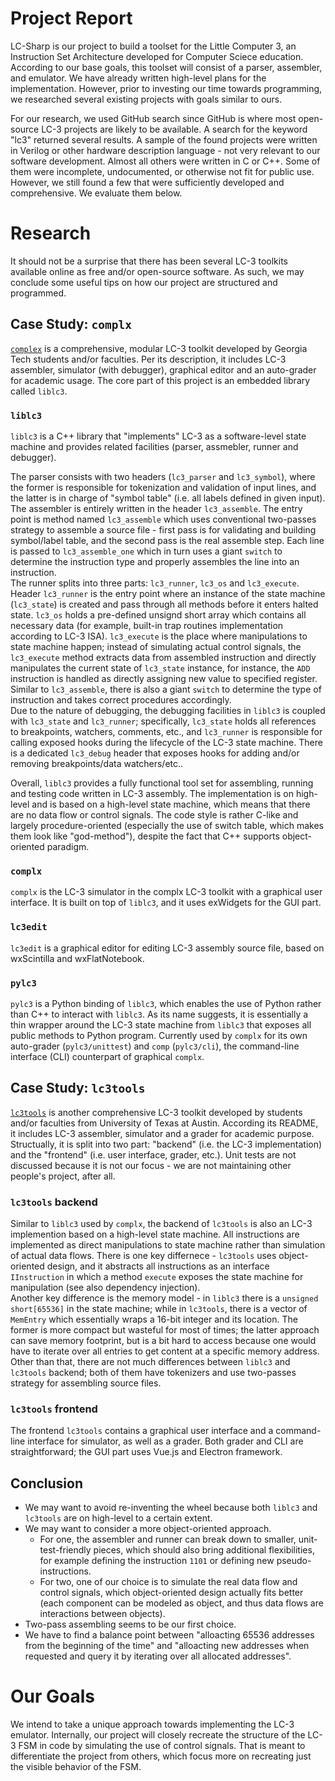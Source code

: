 # Project Report
LC-Sharp is our project to build a toolset for the Little Computer 3, an Instruction Set Architecture developed for Computer Sciece education. According to our base goals, this toolset will consist of a parser, assembler, and emulator. We have already written high-level plans for the implementation. However, prior to investing our time towards programming, we researched several existing projects with goals similar to ours.

For our research, we used GitHub search since GitHub is where most open-source LC-3 projects are likely to be available. A search for the keyword "lc3" returned several results. A sample of the found projects were written in Verilog or other hardware description language - not very relevant to our software development. Almost all others were written in C or C++. Some of them were incomplete, undocumented, or otherwise not fit for public use. However, we still found a few that were sufficiently developed and comprehensive. We evaluate them below.

# Research

It should not be a surprise that there has been several LC-3 toolkits available online as free and/or open-source software. As such, we may conclude some useful tips on how our project are structured and programmed.

## Case Study: `complx`

[`complex`](https://github.com/TricksterGuy/complx) is a comprehensive, modular LC-3 toolkit developed by Georgia Tech students and/or faculties. Per its description, it includes LC-3 assembler, simulator (with debugger), graphical editor and an auto-grader for academic usage. The core part of this project is an embedded library called `liblc3`.

### `liblc3`

`liblc3` is a C++ library that "implements" LC-3 as a software-level state machine and provides related facilities (parser, assmebler, runner and debugger). 
 
The parser consists with two headers (`lc3_parser` and `lc3_symbol`), where the former is responsible for tokenization and validation of input lines, and the latter is in charge of "symbol table" (i.e. all labels defined in given input).  
The assembler is entirely written in the header `lc3_assemble`. The entry point is method named `lc3_assemble` which uses conventional two-passes strategy to assemble a source file - first pass is for validating and building symbol/label table, and the second pass is the real assemble step. Each line is passed to `lc3_assemble_one` which in turn uses a giant `switch` to determine the instruction type and properly assembles the line into an instruction.   
The runner splits into three parts: `lc3_runner`, `lc3_os` and `lc3_execute`. Header `lc3_runner` is the entry point where an instance of the state machine (`lc3_state`) is created and pass through all methods before it enters halted state. `lc3_os` holds a pre-defined unsignd short array which contains all necessary data (for example, built-in trap routines implementation according to LC-3 ISA). `lc3_execute` is the place where manipulations to state machine happen; instead of simulating actual control signals, the `lc3_execute` method extracts data from assembled instruction and directly manipulates the current state of `lc3_state` instance, for instance, the `ADD` instruction is handled as directly assigning new value to specified register. Similar to `lc3_assemble`, there is also a giant `switch` to determine the type of instruction and takes correct procedures accordingly.   
Due to the nature of debugging, the debugging facilities in `liblc3` is coupled with `lc3_state` and `lc3_runner`; specifically, `lc3_state` holds all references to breakpoints, watchers, comments, etc., and `lc3_runner` is responsible for calling exposed hooks during the lifecycle of the LC-3 state machine. There is a dedicated `lc3_debug` header that exposes hooks for adding and/or removing breakpoints/data watchers/etc..

Overall, `liblc3` provides a fully functional tool set for assembling, running and testing code written in LC-3 assembly. The implementation is on high-level and is based on a high-level state machine, which means that there are no data flow or control signals. The code style is rather C-like and largely procedure-oriented (especially the use of switch table, which makes them look like "god-method"), despite the fact that C++ supports object-oriented paradigm. 

### `complx`

`complx` is the LC-3 simulator in the complx LC-3 toolkit with a graphical user interface. It is built on top of `liblc3`, and it uses exWidgets for the GUI part.

### `lc3edit`

`lc3edit` is a graphical editor for editing LC-3 assembly source file, based on wxScintilla and wxFlatNotebook.

### `pylc3`

`pylc3` is a Python binding of `liblc3`, which enables the use of Python rather than C++ to interact with `liblc3`. As its name suggests, it is essentially a thin wrapper around the LC-3 state machine from `liblc3` that exposes all public methods to Python program. 
Currently used by `complx` for its own auto-grader (`pylc3/unittest`) and `comp` (`pylc3/cli`), the command-line interface (CLI) counterpart of graphical `complx`.

## Case Study: `lc3tools`

[`lc3tools`](https://github.com/chiragsakhuja/lc3tools) is another comprehensive LC-3 toolkit developed by students and/or faculties from University of Texas at Austin. According its README, it includes LC-3 assembler, simulator and a grader for academic purpose. Structually, it is split into two part: "backend" (i.e. the LC-3 implementation) and the "frontend" (i.e. user interface, grader, etc.). Unit tests are not discussed because it is not our focus - we are not maintaining other people's project, after all.

### `lc3tools` backend

Similar to `liblc3` used by `complx`, the backend of `lc3tools` is also an LC-3 implemention based on a high-level state machine. All instructions are implemented as direct manipulations to state machine rather than simulation of actual data flows. There is one key differnece - `lc3tools` uses object-oriented design, and it abstracts all instructions as an interface `IInstruction` in which a method `execute` exposes the state machine for manipulation (see also dependency injection).  
Another key difference is the memory model - in `liblc3` there is a `unsigned short[65536]` in the state machine; while in `lc3tools`, there is a vector of `MemEntry` which essentially wraps a 16-bit integer and its location. The former is more compact but wasteful for most of times; the latter approach can save memory footprint, but is a bit hard to access because one would have to iterate over all entries to get content at a specific memory address.  
Other than that, there are not much differences between `liblc3` and `lc3tools` backend; both of them have tokenizers and use two-passes strategy for assembling source files.  

### `lc3tools` frontend

The frontend `lc3tools` contains a graphical user interface and a command-line interface for simulator, as well as a grader. Both grader and CLI are straightforward; the GUI part uses Vue.js and Electron framework.

## Conclusion

 - We may want to avoid re-inventing the wheel because both `liblc3` and `lc3tools` are on high-level to a certain extent.
 - We may want to consider a more object-oriented approach.
   - For one, the assembler and runner can break down to smaller, unit-test-friendly pieces, which should also bring additional flexibilities, for example defining the instruction `1101` or defining new pseudo-instructions.
   - For two, one of our choice is to simulate the real data flow and control signals, which object-oriented design actually fits better (each component can be modeled as object, and thus data flows are interactions between objects).
 - Two-pass assembling seems to be our first choice.
 - We have to find a balance point between "alloacting 65536 addresses from the beginning of the time" and "alloacting new addresses when requested and query it by iterating over all allocated addresses".

# Our Goals
We intend to take a unique approach towards implementing the LC-3 emulator. Internally, our project will closely recreate the structure of the LC-3 FSM in code by simulating the use of control signals. That is meant to differentiate the project from others, which focus more on recreating just the visible behavior of the FSM.
